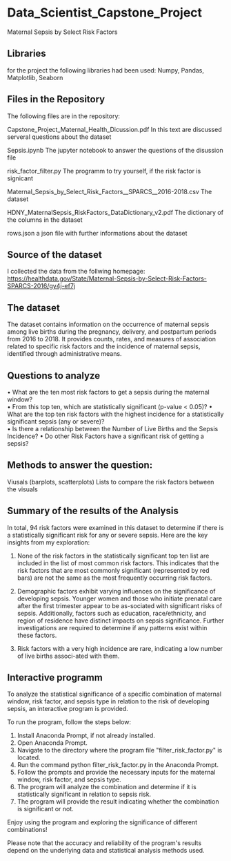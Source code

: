 # Data_Scientist_Capstone_Project
Maternal Sepsis by Select Risk Factors


## Libraries
for the project the following libraries had been used:
Numpy, Pandas, Matplotlib, Seaborn


## Files in the Repository
The following files are in the repository:

Capstone_Project_Maternal_Health_Dicussion.pdf
In this text are discussed serveral questions about the dataset

Sepsis.ipynb
The jupyter notebook to answer the questions of the disussion file

risk_factor_filter.py
The programm to try yourself, if the risk factor is signicant

Maternal_Sepsis_by_Select_Risk_Factors__SPARCS__2016-2018.csv
The dataset

HDNY_MaternalSepsis_RiskFactors_DataDictionary_v2.pdf
The dictionary of the columns in the dataset

rows.json
a json file with further informations about the dataset

## Source of the dataset
I collected the data from the follwing homepage:
https://healthdata.gov/State/Maternal-Sepsis-by-Select-Risk-Factors-SPARCS-2016/gy4j-ef7j

## The dataset
The dataset contains information on the occurrence of maternal sepsis among live births during the pregnancy, delivery, and postpartum periods from 2016 to 2018. It provides counts, rates, and measures of association related to specific risk factors and the incidence of maternal sepsis, identified through administrative means.

## Questions to analyze
•	What are the ten most risk factors to get a sepsis during the maternal window?	
•	From this top ten, which are statistically significant (p-value < 0.05)?
•	What are the top ten risk factors with the highest incidence for a statistically significant sepsis (any or severe)?	
•	Is there a relationship between the Number of Live Births and the Sepsis Incidence?
•	Do other Risk Factors have a significant risk of getting a sepsis?

## Methods to answer the question:
Viusals (barplots, scatterplots)
Lists to compare the risk factors between the visuals


## Summary of the results of the Analysis
In total, 94 risk factors were examined in this dataset to determine if there is a statistically significant risk for any or severe sepsis. Here are the key insights from my exploration:
1.	None of the risk factors in the statistically significant top ten list are included in the list of most common risk factors. This indicates that the risk factors that are most commonly significant (represented by red bars) are not the same as the most frequently occurring risk factors.

2.	Demographic factors exhibit varying influences on the significance of developing sepsis. Younger women and those who initiate prenatal care after the first trimester appear to be as-sociated with significant risks of sepsis. Additionally, factors such as education, race/ethnicity, and region of residence have distinct impacts on sepsis significance. Further investigations are required to determine if any patterns exist within these factors.

3.	Risk factors with a very high incidence are rare, indicating a low number of live births associ-ated with them.


## Interactive programm
To analyze the statistical significance of a specific combination of maternal window, risk factor, and sepsis type in relation to the risk of developing sepsis, an interactive program is provided.

To run the program, follow the steps below:

1. Install Anaconda Prompt, if not already installed.
2. Open Anaconda Prompt.
3. Navigate to the directory where the program file "filter_risk_factor.py" is located.
4. Run the command python filter_risk_factor.py in the Anaconda Prompt.
5. Follow the prompts and provide the necessary inputs for the maternal window, risk factor, and sepsis type.
6. The program will analyze the combination and determine if it is statistically significant in relation to sepsis risk.
7. The program will provide the result indicating whether the combination is significant or not.

Enjoy using the program and exploring the significance of different combinations!

Please note that the accuracy and reliability of the program's results depend on the underlying data and statistical analysis methods used.

